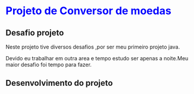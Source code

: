 <h1 style="color: blue">Projeto de Conversor de moedas</h1>
<h2>Desafio projeto</h2>
<p>Neste projeto tive diversos desafios ,por ser meu primeiro projeto java.</p>
<p>Devido eu trabalhar em outra area e tempo estudo ser apenas a noite.Meu maior desafio foi tempo para fazer.
<h2>Desenvolvimento do projeto</h2>


